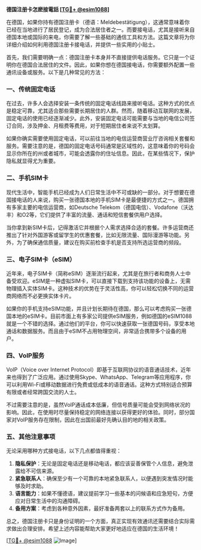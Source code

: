 **德国注册卡怎麽接電話 [[TG💪+ @esim1088](https://t.me/s/esim1088)]**

在德国，如果你持有德国注册卡（德语：Meldebestätigung），这通常意味着你已经在当地进行了居民登记，成为合法居住者之一。而要接电话，尤其是接听来自德国本地或国际的来电，你需要了解一些基础的通信工具和方法。这篇文章将为你详细介绍如何利用德国注册卡接电话，并提供一些实用的小贴士。

首先，我们需要明确一点：德国注册卡本身并不直接提供电话服务。它只是一个证明你在德国合法居住的文件。因此，如果你想在德国接电话，你需要额外配置一些通讯设备或服务。以下是几种常见的方法：

### 一、传统固定电话

在过去，许多人会选择安装一条传统的固定电话线路来接听电话。这种方式的优点是稳定可靠，尤其适合那些需要长期居住的人群。然而，随着移动互联网的发展，固定电话的使用已经逐渐减少。此外，安装固定电话可能需要与当地的电信公司签订合同，涉及押金、月租费等费用，对于短期居住者来说不太划算。

如果你确实需要使用固定电话，可以前往当地的电信运营商营业厅咨询相关套餐和服务。需要注意的是，德国的固定电话号码通常是区域性的，这意味着你的号码会显示你所在的州或者城市，可能会透露你的住址信息。因此，在某些情况下，保护隐私就显得尤为重要。

### 二、手机SIM卡

现代生活中，智能手机已经成为人们日常生活中不可或缺的一部分。对于想要在德国接电话的人来说，购买一张德国本地的手机SIM卡是最便捷的方式之一。德国拥有多家主要的电信运营商，如Deutsche Telekom（德国电信）、Vodafone（沃达丰）和O2等，它们提供了丰富的流量、通话和短信套餐供用户选择。

当你拿到新SIM卡后，记得激活它并根据个人需求选择合适的套餐。许多运营商还推出了针对外国游客或留学生的优惠套餐，比如无限流量、国际漫游等功能。另外，为了确保通信质量，建议在购买前检查手机是否支持所选运营商的频段。

### 三、电子SIM卡（eSIM）

近年来，电子SIM卡（简称eSIM）逐渐流行起来，尤其是在旅行者和商务人士中备受欢迎。eSIM是一种虚拟SIM卡，可以直接下载到支持该功能的设备上，无需物理插入实体SIM卡。这种技术的优势在于灵活性高，你可以轻松切换不同的运营商网络而不必更换实体卡片。

如果你的手机支持eSIM功能，并且计划长期待在德国，那么可以考虑购买一张德国本地的eSIM卡。目前市面上有多家公司提供eSIM服务，例如德国的eSIM1088就是一个不错的选择。通过他们的平台，你可以快速获取一张德国号码，享受本地通话和数据服务。而且由于eSIM不占用物理空间，非常适合携带多个设备的用户。

### 四、VoIP服务

VoIP（Voice over Internet Protocol）即基于互联网协议的语音通话技术，近年来也得到了广泛应用。通过使用Skype、WhatsApp、Telegram等应用程序，你可以利用Wi-Fi或移动数据进行免费或低成本的语音通话。这种方式特别适合预算有限或者经常跨国交流的人士。

不过需要注意的是，虽然VoIP通话成本低廉，但信号质量可能会受到网络状况的影响。因此，在使用时尽量保持稳定的网络连接以获得更好的体验。同时，部分国家对VoIP服务存在限制，因此在出国前最好先确认目的地的相关政策。

### 五、其他注意事项

无论采用哪种方式接电话，以下几点都值得重视：

1. **隐私保护**：无论是固定电话还是移动电话，都应该妥善保管个人信息，避免泄露给不可信来源。
2. **紧急联系人**：确保至少有一个可靠的本地紧急联系人，以便遇到突发情况时能够及时求助。
3. **语言能力**：如果不懂德语，建议提前学习一些基本的问候语和应急短句，方便应对日常生活中的沟通障碍。
4. **备用方案**：考虑到各种意外因素，最好准备两套以上的联系方式作为备用。

总之，德国注册卡只是身份证明的一个方面，真正实现有效通讯还需要结合实际需求做出合理安排。希望上述内容能帮助大家更好地适应在德国的生活环境！

[[TG💪+ @esim1088](https://t.me/s/esim1088) ![Image](https://i.postimg.cc/4NQfJmqS/Snipaste-2025-05-13-00-14-12.png)]